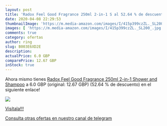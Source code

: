 ```yaml
---
layout: post
title: 'Radox Feel Good Fragrance 250ml 2-in-1 S al 52.64 % de descuento'
date: 2020-04-08 22:29:53
thumbnailImage: 'https://m.media-amazon.com/images/I/415p399czZL._SL200_.jpg'
images: [ 'https://m.media-amazon.com/images/I/415p399czZL._SL200_.jpg' ]
comments: true
category: ofertas
author: ring
slug: B003E6XD2E
description:
actualPrice: 6.0 GBP
comparePrice: 12.67 GBP
inStock: true
---
```


Ahora mismo tienes [Radox Feel Good Fragrance 250ml 2-in-1 Shower and Shampoo](https://www.amazon.com/dp/B003E6XD2E/?tag=redken08-20) a 6.0 GBP (original: 12.67 GBP) (52.64 %  de descuento) en el siguiente enlace!

[![](https://m.media-amazon.com/images/I/415p399czZL._SL200_.jpg)](https://www.amazon.com/dp/B003E6XD2E/?tag=redken08-20)

[Visítala!!!](https://www.amazon.com/dp/B003E6XD2E/?tag=redken08-20)

[Consulta otras ofertas en nuestro canal de telegram](https://t.me/s/ofertas25)
